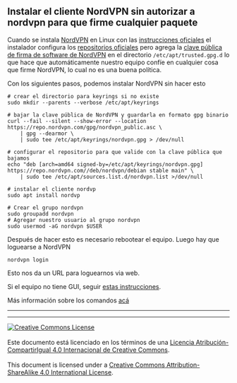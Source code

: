 ## Instalar el cliente NordVPN sin autorizar a nordvpn para que firme cualquier paquete

Cuando se instala [NordVPN](https://nordvpn.com/) en Linux con las
[instrucciones oficiales](https://support.nordvpn.com/hc/en-us/articles/20196094470929-Installing-NordVPN-on-Linux-distributions)
el instalador configura los [repositorios
oficiales](https://repo.nordvpn.com//deb/nordvpn/debian)
pero agrega la [clave pública de firma de software de
NordVPN](https://repo.nordvpn.com/gpg/nordvpn_public.asc) en el directorio
`/etc/apt/trusted.gpg.d` lo que hace que automáticamente nuestro equipo confíe
en cualquier cosa que firme NordVPN, lo cual no es una buena política.

Con los siguientes pasos, podemos instalar NordVPN sin hacer esto
```
# crear el directorio para keyrings si no existe
sudo mkdir --parents --verbose /etc/apt/keyrings

# bajar la clave pública de NordVPN y guardarla en formato gpg binario
curl --fail --silent --show-error --location https://repo.nordvpn.com/gpg/nordvpn_public.asc \
    | gpg --dearmor \
    | sudo tee /etc/apt/keyrings/nordvpn.gpg > /dev/null

# configurar el repositorio para que valide con la clave pública que bajamos
echo "deb [arch=amd64 signed-by=/etc/apt/keyrings/nordvpn.gpg] https://repo.nordvpn.com//deb/nordvpn/debian stable main" \
    | sudo tee /etc/apt/sources.list.d/nordvpn.list >/dev/null

# instalar el cliente nordvp
sudo apt install nordvp

# Crear el grupo nordvpn
sudo groupadd nordvpn
# Agregar nuestro usuario al grupo nordvpn
sudo usermod -aG nordvpn $USER
```

Después de hacer esto es necesario rebootear el equipo. Luego hay que
loguearse a NordVPN
```
nordvpn login
```

Esto nos da un URL para loguearnos via web.

Si el equipo no tiene GUI, seguir [estas
instrucciones](https://support.nordvpn.com/hc/en-us/articlesa/20226600447633-How-to-log-in-to-NordVPN-on-Linux-devices-without-a-GUI).

Más información sobre los comandos
[acá](https://support.nordvpn.com/hc/en-us/articles/20196094470929-Installing-NordVPN-on-Linux-distributions#h_01HGZ1TXZPXTNBHJBZYBQCPWCY)

___
<!-- LICENSE -->
___
<a rel="licencia" href="https://creativecommons.org/licenses/by-sa/4.0/deed.es">
<img alt="Creative Commons License" style="border-width:0"
src="https://i.creativecommons.org/l/by-sa/4.0/88x31.png" /></a>
<br /><br />
Este documento está licenciado en los términos de una <a rel="licencia"
href="https://creativecommons.org/licenses/by-sa/4.0/deed.es">
Licencia Atribución-CompartirIgual 4.0 Internacional de Creative Commons</a>.
<br /><br />
This document is licensed under a <a rel="license" 
href="https://creativecommons.org/licenses/by-sa/4.0/deed.en">
Creative Commons Attribution-ShareAlike 4.0 International License</a>.
<!-- END --> 
